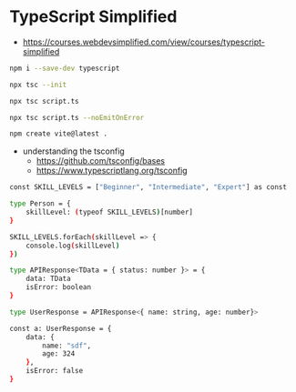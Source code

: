 # TypeScript Simplified

* <https://courses.webdevsimplified.com/view/courses/typescript-simplified>

```bash
npm i --save-dev typescript
```

```bash
npx tsc --init
```

```bash
npx tsc script.ts
```

```bash
npx tsc script.ts --noEmitOnError
```

```bash
npm create vite@latest .
```

* understanding the tsconfig
    * <https://github.com/tsconfig/bases>
    * <https://www.typescriptlang.org/tsconfig>

```bash
const SKILL_LEVELS = ["Beginner", "Intermediate", "Expert"] as const

type Person = {
    skillLevel: (typeof SKILL_LEVELS)[number]
}

SKILL_LEVELS.forEach(skillLevel => {
    console.log(skillLevel)
})
```

```bash
type APIResponse<TData = { status: number }> = {
    data: TData
    isError: boolean
}

type UserResponse = APIResponse<{ name: string, age: number}>

const a: UserResponse = {
    data: {
        name: "sdf",
        age: 324
    },
    isError: false
}
```